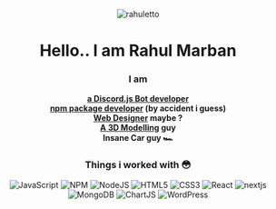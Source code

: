 <div align='center'>
<p align='center'><img src="https://media.discordapp.net/attachments/934772032325976156/948560949080649728/Group_7_4.png?max-width=200px" alt="rahuletto" border="0"></p>

# Hello.. I am Rahul Marban

### I am
**[a Discord.js Bot developer](https://discord.gg/3JzDV9T5Fn)** <br>
**[npm package developer](https://simplyd.js.org) (by accident i guess)** <br>
**[Web Designer](https://rahuletto.github.io) maybe ?** <br>
**[A 3D Modelling](https://instagram.com/rahuletto) guy** <br>
**Insane Car guy 🏎** 

### Things i worked with 😳

<img alt="JavaScript" src="https://img.shields.io/badge/javascript-%23323330.svg?style=for-the-badge&logo=javascript&logoColor=%23F7DF1E" /> <img alt="NPM" src ="https://img.shields.io/badge/npm-CB3837?style=for-the-badge&logo=npm&logoColor=white" /> <img alt="NodeJS" src="https://img.shields.io/badge/Node.js-339933?style=for-the-badge&logo=nodedotjs&logoColor=white" />
<img alt="HTML5" src="https://img.shields.io/badge/html5-%23E34F26.svg?style=for-the-badge&logo=html5&logoColor=white" /> <img alt="CSS3" src="https://img.shields.io/badge/css3-%231572B6.svg?style=for-the-badge&logo=css3&logoColor=white" /> <img alt="React" src="https://img.shields.io/badge/react-%2320232a.svg?style=for-the-badge&logo=react&logoColor=%2361DAFB" /> <img alt="nextjs" src="https://img.shields.io/badge/next.js-000000?style=for-the-badge&logo=nextdotjs&logoColor=white" /> <img alt="MongoDB" src="https://img.shields.io/badge/MongoDB-4EA94B?style=for-the-badge&logo=mongodb&logoColor=white" /> <img alt="ChartJS" src="https://img.shields.io/badge/Chart.js-FF6384?style=for-the-badge&logo=chartdotjs&logoColor=white" /> <img alt="WordPress" src="https://img.shields.io/badge/Wordpress-21759B?style=for-the-badge&logo=wordpress&logoColor=white" />
   </div>
